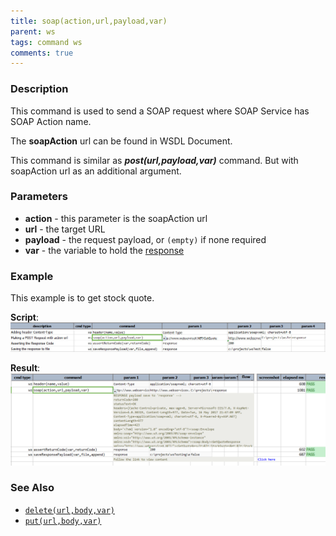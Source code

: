```yaml
---
title: soap(action,url,payload,var)
parent: ws
tags: command ws
comments: true
---
```



### Description
This command is used to send a SOAP request where SOAP Service has SOAP Action name.

The **soapAction** url can be found in WSDL Document.

This command is similar as **_post(url,payload,var)_** command. But with soapAction url as an additional argument.


### Parameters
- **action** \- this parameter is the soapAction url
- **url** \- the target URL
- **payload** \- the request payload, or `(empty)` if none required
- **var** \- the variable to hold the [response](index.html#http-response)


### Example
This example is to get stock quote.

**Script**:<br/>
![](image/soap_01.png)

**Result**:<br/>
![](image/soap_02.png)


### See Also
- [`delete(url,body,var)`](delete(url,body,var))
- [`put(url,body,var)`](put(url,body,var))